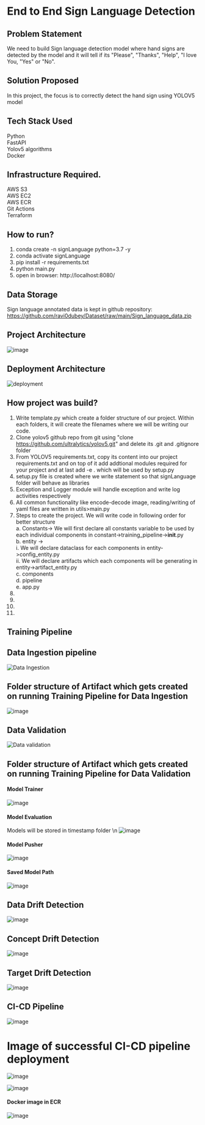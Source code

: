 # End to End Sign Language Detection

## Problem Statement

We need to build Sign language detection model where hand signs are detected by the model and it will tell if its "Please", "Thanks", "Help", "I love You, "Yes" or "No".


## Solution Proposed

In this project, the focus is to correctly detect the hand sign using YOLOV5 model


## Tech Stack Used
Python </br>
FastAPI </br>
Yolov5 algorithms </br>
Docker </br>


## Infrastructure Required.
AWS S3 </br>
AWS EC2 </br>
AWS ECR </br>
Git Actions </br>
Terraform </br>


## How to run?  
1. conda create -n signLanguage python=3.7 -y  </br>
2. conda activate signLanguage </br>
3. pip install -r requirements.txt </br>
4. python main.py </br>
5. open in browser: http://localhost:8080/ </br>

## Data Storage

Sign language annotated data is kept in github repository: https://github.com/ravi0dubey/Dataset/raw/main/Sign_language_data.zip

## Project Architecture
![image](https://github.com/ravi0dubey/Sensor-Fault-Detection/assets/38419795/e6776a8e-27b9-419e-ab7a-f435beee4e01)

## Deployment Architecture
![deployment](https://github.com/ravi0dubey/Sign-Language-Detection/assets/38419795/19351f34-e3d7-4e98-967c-656075a9a87a)


## How project was build?
1. Write template.py which create a folder structure of our project. Within each folders, it will create the filenames where we will be writing our code. </br>
2. Clone yolov5 github repo from git  using "clone https://github.com/ultralytics/yolov5.git" and delete its .git and .gitignore folder </br>
3. From YOLOV5 requirements.txt, copy its content into our project requirements.txt  and on top of it add addtional modules required for your project and at last add -e . which will be used by setup.py </br>
4. setup.py file is created where we write statement so that signLanguage folder will behave as libraries </br>
5. Exception and Logger module will handle exception and write log activities respectively</br>
6. All common functionality like encode-decode image, reading/writing of yaml files are written in utils>main.py  </br>
7. Steps to create the project. We will write code in following order for better structure </br>
  a. Constants-> We will first declare all constants variable to be used by each individual components in constant->training_pipeline->__init__.py  </br>
  b. entity -> </br>
          i. We will declare dataclass for each components in entity->config_entity.py</br>
         ii. We will declare artifacts which each components will be generating in  entity->artifact_entity.py</br>
  c. components</br>
  d. pipeline </br>
  e. app.py </br>
9. 
10.
11.    </br>
12.   </br>




## Training Pipeline


## Data Ingestion pipeline
![Data Ingestion](https://github.com/ravi0dubey/Sign-Language-Detection/assets/38419795/b9ba1b27-9268-4f20-95f3-2b38dc4f6154)

## Folder structure of Artifact which gets created on running Training Pipeline for Data Ingestion
![image](https://github.com/ravi0dubey/Sign-Language-Detection/assets/38419795/143f79e9-3fe8-489a-adb1-c00bde7f4ea5)

## Data Validation 
![Data validation](https://github.com/ravi0dubey/Sign-Language-Detection/assets/38419795/0b4b4daa-55f8-42ac-a01c-54bc2aa7c238)

## Folder structure of Artifact which gets created on running Training Pipeline for Data Validation

#### Model Trainer
![image](https://user-images.githubusercontent.com/38419795/228225084-3daabd37-dc7d-41c5-89a7-362516e59108.png)


#### Model Evaluation
Models will be stored in timestamp folder \n
![image](https://user-images.githubusercontent.com/38419795/227789015-c9e7434a-5a76-4977-b53a-9929721f8231.png)

#### Model Pusher
![image](https://user-images.githubusercontent.com/38419795/228396989-a72568fa-f190-4694-aa3e-6579f29ccb71.png)

#### Saved Model Path
![image](https://user-images.githubusercontent.com/38419795/228519585-222ceb72-cb9f-4929-bc50-9169bb4ed4b3.png)


## Data Drift Detection
![image](https://user-images.githubusercontent.com/38419795/226199171-c98ae16f-5007-484e-b5f9-5b3d3e73cc92.png)

## Concept Drift Detection
![image](https://user-images.githubusercontent.com/38419795/226199601-27d1bf75-0556-4275-9c53-21bef8891f66.png)

## Target Drift Detection
![image](https://user-images.githubusercontent.com/38419795/226200126-e31f41e5-c791-43f7-8a57-4df7700a3cce.png)



## CI-CD Pipeline
![image](https://user-images.githubusercontent.com/38419795/229185395-bbe50ebc-f0e2-4ff5-9ad8-6dad2cc4311b.png)

# Image of successful CI-CD pipeline deployment
![image](https://github.com/ravi0dubey/Sensor-Fault-Detection/assets/38419795/56e03363-dcf5-4e7d-9297-571f6df61f75)

![image](https://github.com/ravi0dubey/Sensor-Fault-Detection/assets/38419795/712fc20c-24ff-4d28-952c-7ba492abbe57)




#### Docker image in ECR

![image](https://github.com/ravi0dubey/Sensor-Fault-Detection/assets/38419795/9440c21b-b466-4076-8ef8-2034de278b3f)



